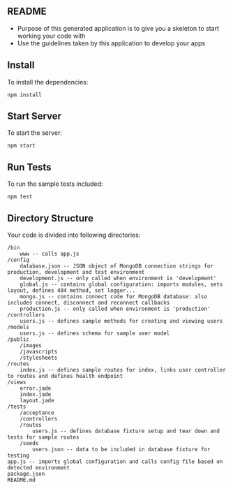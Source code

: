 README
------

* Purpose of this generated application is to give you a skeleton to start working your code with
* Use the guidelines taken by this application to develop your apps

## Install

To install the dependencies:

    npm install

## Start Server

To start the server:

    npm start

## Run Tests

To run the sample tests included:

    npm test

## Directory Structure

Your code is divided into following directories:

    /bin
        www -- calls app.js
    /config
        database.json -- JSON object of MongoDB connection strings for production, development and test environment
        development.js -- only called when environment is 'development'
        global.js -- contains global configuration: imports modules, sets layout, defines 404 method, set logger...
        mongo.js -- contains connect code for MongoDB database: also includes connect, disconnect and reconnect callbacks
        production.js -- only called when environment is 'production'
    /controllers
        users.js -- defines sample methods for creating and viewing users
    /models
        users.js -- defines schema for sample user model
    /public
        /images
        /javascripts
        /stylesheets
    /routes
        index.js -- defines sample routes for index, links user controller to routes and defines health endpoint
    /views
        error.jade
        index.jade
        layout.jade
    /tests
        /acceptance
        /controllers
        /routes
            users.js -- defines database fixture setup and tear down and tests for sample routes
        /seeds
            users.json -- data to be included in database fixture for testing
    app.js -- imports global configuration and calls config file based on detected environment
    package.json
    README.md



